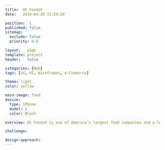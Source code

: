 ```yaml
---
title:  US Foods®
date:   2018-04-20 11:29:28

position:  1
published: false
sitemap:
  exclude: false
  priority: 0.9

layout:   page
template: project
header:   false

categories: [Web]
tags: [UX, UI, Wireframes, e-Commerce]

theme: light
color: yellow

main-image: food
device:
  type: iPhone
  model: X
  color: Black

overview: US Foods® is one of America’s largest food companies and a leading foodservice distributor, partnering with approximately 250,000 restaurants and foodservice operators to help their businesses succeed. With more than 60 locations, US Foods® provides their customers a large food selection and a full suite of e-commerce, technology and business solutions.

challenge:

design-approach:
---
```

